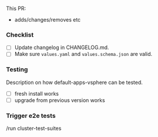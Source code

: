 This PR:

- adds/changes/removes etc

### Checklist

- [ ] Update changelog in CHANGELOG.md.
- [ ] Make sure `values.yaml` and `values.schema.json` are valid.

### Testing

Description on how default-apps-vsphere can be tested.

- [ ] fresh install works
- [ ] upgrade from previous version works

### Trigger e2e tests

<!--
We currently have one pipeline that tests both cluster creation and cluster upgrades. You can trigger this pipeline by writing this commands in a pull request comment or description
- `/run cluster-test-suites`

If for some reason you want to skip the e2e tests, remove the following line.

Note: Tests are not automatically executed when creating a draft PR
If you do want to trigger the tests while still in draft then please add a comment with the trigger.
-->

/run cluster-test-suites
